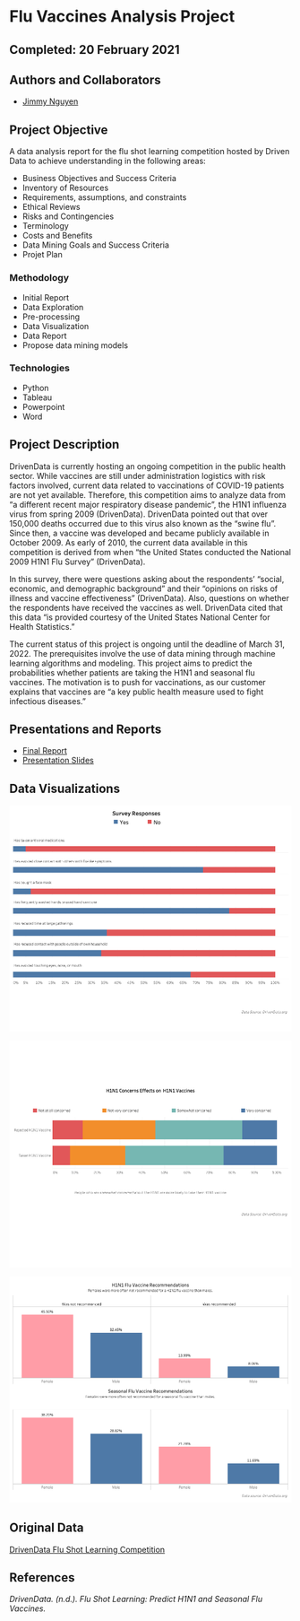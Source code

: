 # Flu Vaccines Analysis Project

## Completed: 20 February 2021 

## Authors and Collaborators
- [Jimmy Nguyen](https://github.com/jimmy-nguyen-data-science)

## Project Objective
A data analysis report for the flu shot learning competition hosted by Driven Data to achieve understanding in the following areas:

- Business Objectives and Success Criteria
- Inventory of Resources
- Requirements, assumptions, and constraints
- Ethical Reviews
- Risks and Contingencies 
- Terminology
- Costs and Benefits
- Data Mining Goals and Success Criteria 
- Projet Plan

### Methodology
- Initial Report
- Data Exploration
- Pre-processing
- Data Visualization
- Data Report
- Propose data mining models

### Technologies
- Python
- Tableau
- Powerpoint
- Word

## Project Description

DrivenData is currently hosting an ongoing competition in the public health sector. While 
vaccines are still under administration logistics with risk factors involved, current data related to 
vaccinations of COVID-19 patients are not yet available. Therefore, this competition aims to 
analyze data from “a different recent major respiratory disease pandemic”, the H1N1 influenza 
virus from spring 2009 (DrivenData). DrivenData pointed out that over 150,000 deaths occurred 
due to this virus also known as the “swine flu”. Since then, a vaccine was developed and became 
publicly available in October 2009. As early of 2010, the current data available in this 
competition is derived from when “the United States conducted the National 2009 H1N1 Flu 
Survey” (DrivenData). 

In this survey, there were questions asking about the respondents’ “social, economic, and 
demographic background” and their “opinions on risks of illness and vaccine effectiveness” 
(DrivenData). Also, questions on whether the respondents have received the vaccines as well. 
DrivenData cited that this data “is provided courtesy of the United States National Center for 
Health Statistics.” 

The current status of this project is ongoing until the deadline of March 31, 2022. The 
prerequisites involve the use of data mining through machine learning algorithms and modeling. 
This project aims to predict the probabilities whether patients are taking the H1N1 and seasonal 
flu vaccines. The motivation is to push for vaccinations, as our customer explains that vaccines 
are “a key public health measure used to fight infectious diseases.”


## Presentations and Reports
* [Final Report](https://github.com/jimmy-nguyen-data-science/Flu-Vaccines-Analysis/blob/main/Report/Flu%20Vaccines%20Prediction%20-%20Data%20Analysis%20Report.pdf)
* [Presentation Slides](https://github.com/jimmy-nguyen-data-science/Flu-Vaccines-Analysis/blob/main/Presentation/Final%20Presentation%20-%20Jimmy%20Nguyen.pdf)


## Data Visualizations
![Survey Responses](https://github.com/jimmy-nguyen-data-science/Flu-Vaccines-Analysis/blob/main/Data%20Visuals/Beh.%20Questions.png)

![Vaccine Concerns about Effects](https://github.com/jimmy-nguyen-data-science/Flu-Vaccines-Analysis/blob/main/Data%20Visuals/H1N1%20Con%20vs%20Vac.png)

![Vaccine Recommendations based on Gender](https://github.com/jimmy-nguyen-data-science/Flu-Vaccines-Analysis/blob/main/Data%20Visuals/Vaccine%20Recommendations.png)


## Original Data 
[DrivenData Flu Shot Learning Competition](https://www.drivendata.org/competitions/66/flu-shot-learning/page/210/)

## References
_DrivenData. (n.d.). Flu Shot Learning: Predict H1N1 and Seasonal Flu Vaccines._
